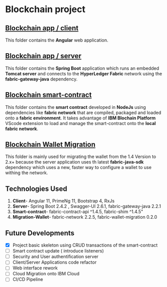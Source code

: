 # Blockchain project

## [Blockchain app / client](https://github.com/botsteve/blockchain/tree/main/blockchain-app/client)
  This folder contains the **Angular** web application.
  
## [Blockchain app / server](https://github.com/botsteve/blockchain/tree/main/blockchain-app/server)
  This folder contains the **Spring Boot** application which runs an embedded **Tomcat server** and connects to the **HyperLedger Fabric** network using the **fabric-gateway-java** dependency.
  
## [Blockchain smart-contract](https://github.com/botsteve/blockchain/tree/main/blockchain-contract)
  This folder contains the **smart contract** developed in **NodeJs** using dependencies like **fabric network** that are compiled, packaged and loaded onto a **fabric environment**. It takes advantage of **IBM Blochain Platform** VScode extension to load and manage the smart-contract onto the __local fabric network__.

## [Blockchain Wallet Migration](https://github.com/botsteve/blockchain/tree/main/WalletMigration)
  This folder is mainly used for migrating the wallet from the 1.4 Version to 2.x+ because the server application uses th latest **fabric-java-sdk** dependency which uses a new, faster way to configure a wallet to use withing the network.
  
## Technologies Used 
1. **Client**- Angular 11, PrimeNg 11, Bootstrap 4, RxJs
2. **Server**- Spring Boot 2.4.2 , Swagger-UI 2.6.1, fabric-gateway-java 2.2.1
3. **Smart-contract**-  fabric-contract-api ^1.4.5, fabric-shim ^1.4.5"
4. **Migration-Wallet**-  fabric-network 2.2.5, fabric-wallet-migration 0.2.0

## Future Developments
- [x] Project basic skeleton using CRUD transactions of the smart-contract
- [ ] Smart contract update ( introduce listeners)
- [ ] Security and User authentification server
- [ ] Client/Server Applications code refactor
- [ ] Web interface rework
- [ ] Cloud Migration onto IBM Cloud
- [ ] CI/CD Pipeline
